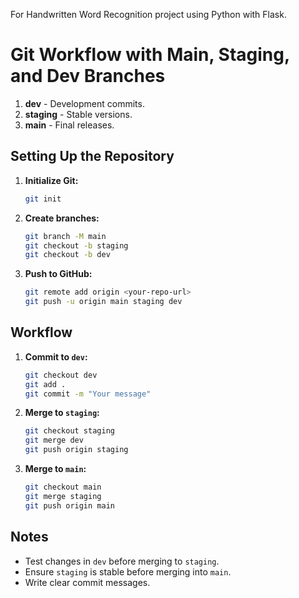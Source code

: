 For Handwritten Word Recognition project using Python with Flask.


# Git Workflow with Main, Staging, and Dev Branches


1. **dev** - Development commits.
2. **staging** - Stable versions.
3. **main** - Final releases.

## Setting Up the Repository

1. **Initialize Git:**
   ```bash
   git init
   ```

2. **Create branches:**
   ```bash
   git branch -M main
   git checkout -b staging
   git checkout -b dev
   ```

3. **Push to GitHub:**
   ```bash
   git remote add origin <your-repo-url>
   git push -u origin main staging dev
   ```

## Workflow

1. **Commit to `dev`:**
   ```bash
   git checkout dev
   git add .
   git commit -m "Your message"
   ```

2. **Merge to `staging`:**
   ```bash
   git checkout staging
   git merge dev
   git push origin staging
   ```

3. **Merge to `main`:**
   ```bash
   git checkout main
   git merge staging
   git push origin main
   ```

## Notes
- Test changes in `dev` before merging to `staging`.
- Ensure `staging` is stable before merging into `main`.
- Write clear commit messages.

